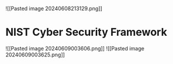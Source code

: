 ![[Pasted image 20240608213129.png]]
# NIST Cyber Security Framework
![[Pasted image 20240609003606.png]]
![[Pasted image 20240609003625.png]]

